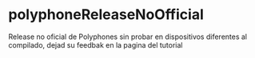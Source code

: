 # polyphoneReleaseNoOfficial
Release no oficial de Polyphones sin probar en dispositivos diferentes al compilado, dejad su feedbak en la pagina del tutorial
